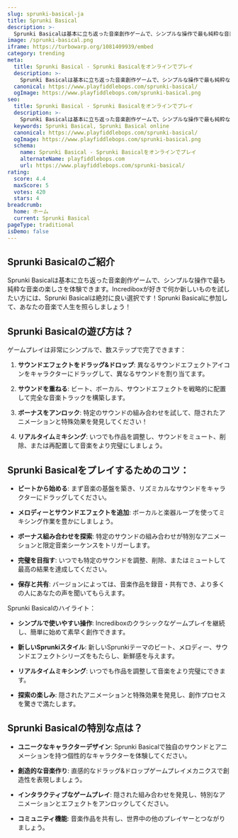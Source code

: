 ```yaml
---
slug: sprunki-basical-ja
title: Sprunki Basical
description: >-
  Sprunki Basicalは基本に立ち返った音楽創作ゲームで、シンプルな操作で最も純粋な音楽の楽しさを体験できます。Incrediboxが好きで何か新しいものを試したい方には、Sprunki Basicalは絶対に良い選択です！
image: /sprunki-basical.png
iframe: https://turbowarp.org/1081409939/embed
category: trending
meta:
  title: Sprunki Basical - Sprunki Basicalをオンラインでプレイ
  description: >-
    Sprunki Basicalは基本に立ち返った音楽創作ゲームで、シンプルな操作で最も純粋な音楽の楽しさを体験できます。Incrediboxが好きで何か新しいものを試したい方には、Sprunki Basicalは絶対に良い選択です！
  canonical: https://www.playfiddlebops.com/sprunki-basical/
  ogImage: https://www.playfiddlebops.com/sprunki-basical.png
seo:
  title: Sprunki Basical - Sprunki Basicalをオンラインでプレイ
  description: >-
    Sprunki Basicalは基本に立ち返った音楽創作ゲームで、シンプルな操作で最も純粋な音楽の楽しさを体験できます。Incrediboxが好きで何か新しいものを試したい方には、Sprunki Basicalは絶対に良い選択です！
  keywords: Sprunki Basical, Sprunki Basical online
  canonical: https://www.playfiddlebops.com/sprunki-basical/
  ogImage: https://www.playfiddlebops.com/sprunki-basical.png
  schema:
    name: Sprunki Basical - Sprunki Basicalをオンラインでプレイ
    alternateName: playfiddlebops.com
    url: https://www.playfiddlebops.com/sprunki-basical/
rating:
  score: 4.4
  maxScore: 5
  votes: 420
  stars: 4
breadcrumb:
  home: ホーム
  current: Sprunki Basical
pageType: traditional
isDemo: false
---
```


## Sprunki Basicalのご紹介

Sprunki Basicalは基本に立ち返った音楽創作ゲームで、シンプルな操作で最も純粋な音楽の楽しさを体験できます。Incrediboxが好きで何か新しいものを試したい方には、Sprunki Basicalは絶対に良い選択です！Sprunki Basicalに参加して、あなたの音楽で人生を照らしましょう！

## Sprunki Basicalの遊び方は？

ゲームプレイは非常にシンプルで、数ステップで完了できます：

1. **サウンドエフェクトをドラッグ&ドロップ**: 異なるサウンドエフェクトアイコンをキャラクターにドラッグして、異なるサウンドを割り当てます。

1. **サウンドを重ねる**: ビート、ボーカル、サウンドエフェクトを戦略的に配置して完全な音楽トラックを構築します。

1. **ボーナスをアンロック**: 特定のサウンドの組み合わせを試して、隠されたアニメーションと特殊効果を発見してください！

1. **リアルタイムミキシング**: いつでも作品を調整し、サウンドをミュート、削除、または再配置して音楽をより完璧にしましょう。

## Sprunki Basicalをプレイするためのコツ：

- **ビートから始める**: まず音楽の基盤を築き、リズミカルなサウンドをキャラクターにドラッグしてください。

- **メロディーとサウンドエフェクトを追加**: ボーカルと楽器ループを使ってミキシング作業を豊かにしましょう。

- **ボーナス組み合わせを探索**: 特定のサウンドの組み合わせが特別なアニメーションと限定音楽シーケンスをトリガーします。

- **完璧を目指す**: いつでも特定のサウンドを調整、削除、またはミュートして最高の結果を達成してください。

- **保存と共有**: バージョンによっては、音楽作品を録音・共有でき、より多くの人にあなたの声を聞いてもらえます。

Sprunki Basicalのハイライト：

- **シンプルで使いやすい操作**: Incrediboxのクラシックなゲームプレイを継続し、簡単に始めて素早く創作できます。

- **新しいSprunkiスタイル**: 新しいSprunkiテーマのビート、メロディー、サウンドエフェクトシリーズをもたらし、新鮮感を与えます。

- **リアルタイムミキシング**: いつでも作品を調整して音楽をより完璧にできます。

- **探索の楽しみ**: 隠されたアニメーションと特殊効果を発見し、創作プロセスを驚きで満たします。

## Sprunki Basicalの特別な点は？

- **ユニークなキャラクターデザイン**: Sprunki Basicalで独自のサウンドとアニメーションを持つ個性的なキャラクターを体験してください。

- **創造的な音楽作り**: 直感的なドラッグ&ドロップゲームプレイメカニクスで創造性を表現しましょう。

- **インタラクティブなゲームプレイ**: 隠された組み合わせを発見し、特別なアニメーションとエフェクトをアンロックしてください。

- **コミュニティ機能**: 音楽作品を共有し、世界中の他のプレイヤーとつながりましょう。